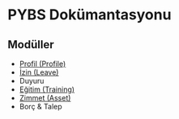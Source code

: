 # PYBS Dokümantasyonu

## Modüller

- [Profil (Profile)](https://github.com/abdullahbeker/PersonelYonetimBilgilendirmeSistemi/tree/main/docs/LeaveModule.md)
- [İzin (Leave)](https://github.com/abdullahbeker/PersonelYonetimBilgilendirmeSistemi/tree/main/docs/LeaveModule.md)
- Duyuru
- [Eğitim (Training)](https://github.com/abdullahbeker/PersonelYonetimBilgilendirmeSistemi/tree/main/docs/TrainingModule.md)
- [Zimmet (Asset)](https://github.com/abdullahbeker/PersonelYonetimBilgilendirmeSistemi/tree/main/docs/AssetModule.md)
- Borç & Talep
